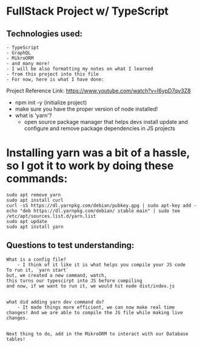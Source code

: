 # FullStack Project w/ TypeScript
## Technologies used:
    - TypeScript
    - GraphQL
    - MikroORM
    - and many more!
    - I will be also formatting my notes on what I learned
    - from this project into this file
    - For now, here is what I have done:

Project Reference Link: https://www.youtube.com/watch?v=I6ypD7qv3Z8
-  npm init -y  (initialize project)
- make sure you have the proper version of node installed!
- what is 'yarn'?
	- open source package manager that helps devs install update and configure and remove package dependencies in JS projects

# Installing yarn was a bit of a hassle, so I got it to work by doing these commands:
```
sudo apt remove yarn
sudo apt install curl
curl -sS https://dl.yarnpkg.com/debian/pubkey.gpg | sudo apt-key add -
echo "deb https://dl.yarnpkg.com/debian/ stable main" | sudo tee /etc/apt/sources.list.d/yarn.list
sudo apt update
sudo apt install yarn
```

## Questions to test understanding:

```
What is a config file?
	- I think of it like it is what helps you compile your JS code
To run it, `yarn start`
but, we created a new command, watch,
this turns our typescirpt into JS before compiling
and now, if we want to run it, we would hit node dist/index.js


what did adding yarn dev command do?
	- It made things more efficient, we can now make real time changes! And we are able to compile the JS file while making live changes.


Next thing to do, add in the MikroORM to interact with our Database tables!
```
